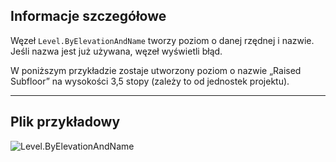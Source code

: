 ## Informacje szczegółowe
Węzeł `Level.ByElevationAndName` tworzy poziom o danej rzędnej i nazwie. Jeśli nazwa jest już używana, węzeł wyświetli błąd.

W poniższym przykładzie zostaje utworzony poziom o nazwie „Raised Subfloor” na wysokości 3,5 stopy (zależy to od jednostek projektu).
___
## Plik przykładowy

![Level.ByElevationAndName](./Revit.Elements.Level.ByElevationAndName_img.jpg)
